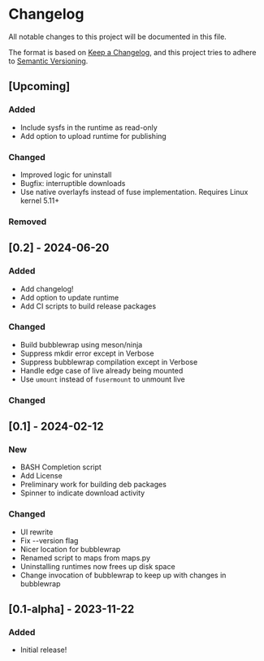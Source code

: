 # Changelog

All notable changes to this project will be documented in this file.

The format is based on [Keep a Changelog](https://keepachangelog.com/en/1.1.0/),
and this project tries to adhere to [Semantic Versioning](https://semver.org/spec/v2.0.0.html).

## [Upcoming]

### Added
 - Include sysfs in the runtime as read-only
 - Add option to upload runtime for publishing

### Changed
 - Improved logic for uninstall
 - Bugfix: interruptible downloads
 - Use native overlayfs instead of fuse implementation. Requires Linux kernel 5.11+

### Removed

## [0.2] - 2024-06-20

### Added
 - Add changelog!
 - Add option to update runtime
 - Add CI scripts to build release packages

### Changed
 - Build bubblewrap using meson/ninja
 - Suppress mkdir error except in Verbose
 - Suppress bubblewrap compilation except in Verbose
 - Handle edge case of live already being mounted
 - Use `umount` instead of `fusermount` to unmount live

### Changed

## [0.1] - 2024-02-12

### New
 - BASH Completion script
 - Add License
 - Preliminary work for building deb packages
 - Spinner to indicate download activity

### Changed
 - UI rewrite
 - Fix --version flag
 - Nicer location for bubblewrap
 - Renamed script to maps from maps.py
 - Uninstalling runtimes now frees up disk space
 - Change invocation of bubblewrap to keep up with changes in bubblewrap


## [0.1-alpha] - 2023-11-22

### Added
 - Initial release!
